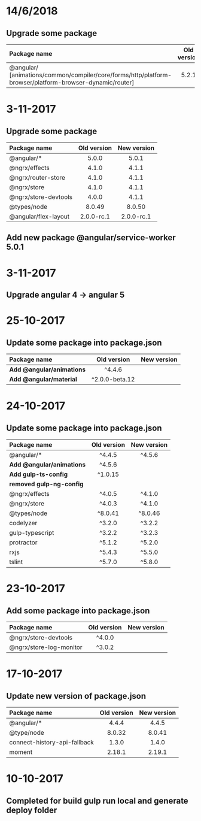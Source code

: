 # 14/6/2018

## Upgrade some package

| Package name | Old version | New version |
| :--- | :---: | :---: |
| @angular/ [animations/common/compiler/core/forms/http/platform-browser/platform-browser-dynamic/router]   | 5.2.1 | 6.0.5 |


# 3-11-2017

## Upgrade some package

| Package name | Old version | New version |
| :--- | :---: | :---: |
| @angular/*   | 5.0.0 | 5.0.1 |
| @ngrx/effects  | 4.1.0 | 4.1.1 |
| @ngrx/router-store | 4.1.0 | 4.1.1|                                              
| @ngrx/store | 4.1.0 | 4.1.1 |                
| @ngrx/store-devtools | 4.0.0 |4.1.1 |                  
| @types/node | 8.0.49 | 8.0.50 |               
| @angular/flex-layout | 2.0.0-rc.1 |2.0.0-rc.1 |

## Add new package @angular/service-worker 5.0.1

# 3-11-2017

## Upgrade angular 4 -> angular 5

# 25-10-2017

## Update some package into package.json

| Package name | Old version | New version |
| :--- | :---: | :---: |
| **Add @angular/animations** | ^4.4.6 | |
| **Add @angular/material** | ^2.0.0-beta.12 | |

# 24-10-2017

## Update some package into package.json

| Package name | Old version | New version |
| :--- | :---: | :---: |
| @angular/* | ^4.4.5 | ^4.5.6 |
| **Add @angular/animations** | ^4.5.6 | |
| **Add gulp-ts-config** | ^1.0.15 | |
| **removed gulp-ng-config** | | |
| @ngrx/effects | ^4.0.5 | ^4.1.0 |
| @ngrx/store | ^4.0.3 | ^4.1.0 |
| @types/node | ^8.0.41 | ^8.0.46 |
| codelyzer | ^3.2.0 | ^3.2.2 |
| gulp-typescript | ^3.2.2 | ^3.2.3 |
| protractor | ^5.1.2 | ^5.2.0 |
| rxjs | ^5.4.3 | ^5.5.0 |
| tslint | ^5.7.0 | ^5.8.0 |

# 23-10-2017

## Add some package into package.json

| Package name | Old version | New version |
| :--- | :---: | :---: |
| @ngrx/store-devtools | ^4.0.0 | |
| @ngrx/store-log-monitor | ^3.0.2 | |

# 17-10-2017

## Update new version of package.json

| Package name | Old version | New version |
| :--- | :---: | :---: |
| @angular/* | 4.4.4 | 4.4.5 |
| @type/node | 8.0.32 | 8.0.41 |
| connect-history-api-fallback | 1.3.0 | 1.4.0 |
| moment | 2.18.1 | 2.19.1 |

# 10-10-2017

## Completed for build gulp run local and generate deploy folder
